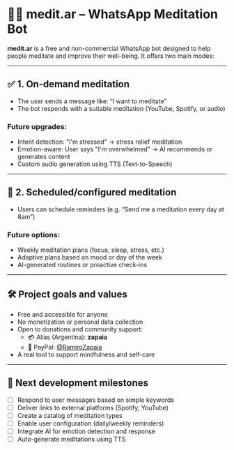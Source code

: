 # 🧘‍♂️ medit.ar – WhatsApp Meditation Bot

**medit.ar** is a free and non-commercial WhatsApp bot designed to help people meditate and improve their well-being. It offers two main modes:

---

## ✅ 1. On-demand meditation

- The user sends a message like: “I want to meditate”
- The bot responds with a suitable meditation (YouTube, Spotify, or audio)

### Future upgrades:
- Intent detection: "I'm stressed" → stress relief meditation
- Emotion-aware: User says "I'm overwhelmed" → AI recommends or generates content
- Custom audio generation using TTS (Text-to-Speech)

---

## 🔄 2. Scheduled/configured meditation

- Users can schedule reminders (e.g. “Send me a meditation every day at 8am”)

### Future options:
- Weekly meditation plans (focus, sleep, stress, etc.)
- Adaptive plans based on mood or day of the week
- AI-generated routines or proactive check-ins

---

## 🛠️ Project goals and values

- Free and accessible for anyone
- No monetization or personal data collection
- Open to donations and community support:
  - 💳 Alias (Argentina): **zapaia**
  - 💸 PayPal: [@RamiroZapaia](https://www.paypal.me/RamiroZapaia)
- A real tool to support mindfulness and self-care

---

## 🚧 Next development milestones

- [ ] Respond to user messages based on simple keywords
- [ ] Deliver links to external platforms (Spotify, YouTube)
- [ ] Create a catalog of meditation types
- [ ] Enable user configuration (daily/weekly reminders)
- [ ] Integrate AI for emotion detection and response
- [ ] Auto-generate meditations using TTS
